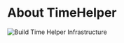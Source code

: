 

# About TimeHelper
![Build Time Helper Infrastructure](https://github.com/nikkh/timehelper/workflows/Build%20Time%20Helper%20Infrastructure/badge.svg)

